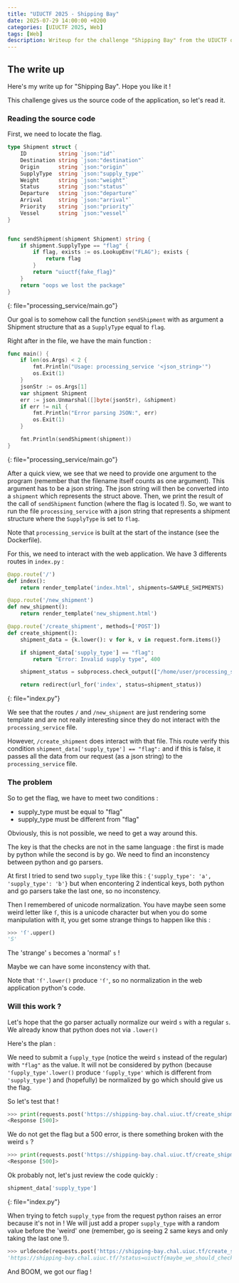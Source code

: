 ```yaml
---
title: "UIUCTF 2025 - Shipping Bay"
date: 2025-07-29 14:00:00 +0200
categories: [UIUCTF 2025, Web]
tags: [Web]
description: Writeup for the challenge "Shipping Bay" from the UIUCTF of 2025
---
```


## The write up

Here's my write up for "Shipping Bay". Hope you like it !

This challenge gives us the source code of the application, so let's read it.

### Reading the source code

First, we need to locate the flag.

``` go
type Shipment struct {
	ID          string `json:"id"`
	Destination string `json:"destination"`
	Origin      string `json:"origin"`
	SupplyType  string `json:"supply_type"`
	Weight      string `json:"weight"`
	Status      string `json:"status"`
	Departure   string `json:"departure"`
	Arrival     string `json:"arrival"`
	Priority    string `json:"priority"`
	Vessel      string `json:"vessel"`
}


func sendShipment(shipment Shipment) string {
	if shipment.SupplyType == "flag" {
		if flag, exists := os.LookupEnv("FLAG"); exists {
			return flag
		}
		return "uiuctf{fake_flag}"
	}
	return "oops we lost the package"
}
```
{: file="processing_service/main.go"}

Our goal is to somehow call the function ```sendShipment``` with as argument a Shipment structure that as a ```SupplyType``` equal to ```flag```.

Right after in the file, we have the main function : 

``` go
func main() {
	if len(os.Args) < 2 {
		fmt.Println("Usage: processing_service '<json_string>'")
		os.Exit(1)
	}
	jsonStr := os.Args[1]
	var shipment Shipment
	err := json.Unmarshal([]byte(jsonStr), &shipment)
	if err != nil {
		fmt.Println("Error parsing JSON:", err)
		os.Exit(1)
	}

	fmt.Println(sendShipment(shipment))
}

```
{: file="processing_service/main.go"}

After a quick view, we see that we need to provide one argument to the program (remember that the filename itself counts as one argument). This argument has to be a json string. The json string will then be converted into a ```shipment``` which represents the struct above. Then, we print the result of the call of ```sendShipment``` function (where the flag is located !). So, we want to run the file ```processing_service``` with a json string that represents a shipment structure where the ```SupplyType``` is set to ```flag```.

Note that ```processing_service``` is built at the start of the instance (see the Dockerfile).

For this, we need to interact with the web application.
We have 3 differents routes in ```index.py``` : 

``` python
@app.route('/')
def index():
    return render_template('index.html', shipments=SAMPLE_SHIPMENTS)

@app.route('/new_shipment')
def new_shipment():
    return render_template('new_shipment.html')

@app.route('/create_shipment', methods=['POST'])
def create_shipment():
    shipment_data = {k.lower(): v for k, v in request.form.items()}

    if shipment_data['supply_type'] == "flag":
        return "Error: Invalid supply type", 400

    shipment_status = subprocess.check_output(["/home/user/processing_service", json.dumps(shipment_data)]).decode().strip()

    return redirect(url_for('index', status=shipment_status))
```
{: file="index.py"}

We see that the routes ```/``` and ```/new_shipment``` are just rendering some template and are not really interesting since they do not interact with the ```processing_service``` file.

However, ```/create_shipment``` does interact with that file. This route verify this condition ```shipment_data['supply_type'] == "flag":``` and if this is false, it passes all the data from our request (as a json string) to the ```processing_service``` file.

### The problem

So to get the flag, we have to meet two conditions :

- supply_type must be equal to "flag"
- supply_type must be different from "flag"

Obviously, this is not possible, we need to get a way around this.

The key is that the checks are not in the same language : the first is made by python while the second is by go.
We need to find an inconstency between python and go parsers.

At first I tried to send two ```supply_type``` like this : ```{'supply_type': 'a', 'supply_type': 'b'}``` but when encontering 2 indentical keys, both python and go parsers take the last one, so no inconstency.

Then I remembered of unicode normalization. You have maybe seen some weird letter like ```ſ```, this is a unicode character but when you do some manipulation with it, you get some strange things to happen like this : 

``` python
>>> 'ſ'.upper()
'S'
```

The 'strange' `s` becomes a 'normal' `s` !

Maybe we can have some inconstency with that.

Note that ```'ſ'.lower()``` produce ```'ſ'```, so no normalization in the web application python's code.

### Will this work ?

Let's hope that the go parser actually normalize our weird `s` with a regular `s`. We already know that python does not via ```.lower()```

Here's the plan :

We need to submit a ```ſupply_type``` (notice the weird ```s``` instead of the regular) with ```"flag"``` as the value. It will not be considered by python (because ```'ſupply_type'.lower()``` produce ```'ſupply_type'``` which is different from ```'supply_type'```) and (hopefully) be normalized by go which should give us the flag.

So let's test that ! 

``` python
>>> print(requests.post('https://shipping-bay.chal.uiuc.tf/create_shipment', {'ſupply_type': 'flag'}))
<Response [500]>
```

We do not get the flag but a 500 error, is there something broken with the weird ```s``` ?

``` python
>>> print(requests.post('https://shipping-bay.chal.uiuc.tf/create_shipment', {'upply_type': 'flag'}))
<Response [500]>
```

Ok probably not, let's just review the code quickly : 

``` python
shipment_data['supply_type']
```
{: file="index.py"}

When trying to fetch ```supply_type``` from the request python raises an error because it's not in ! We will just add a proper ```supply_type``` with a random value before the 'weird' one (remember, go is seeing 2 same keys and only taking the last one !).

``` python
>>> urldecode(requests.post('https://shipping-bay.chal.uiuc.tf/create_shipment', {'supply_type': '', 'ſupply_type': 'flag'}).url)
'https://shipping-bay.chal.uiuc.tf/?status=uiuctf{maybe_we_should_check_schemas_8e229f}'
```

And BOOM, we got our flag !